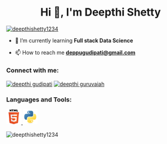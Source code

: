 <h1 align="center">Hi 👋, I'm Deepthi Shetty</h1>
<p align="left"> <a href="https://github.com/ryo-ma/github-profile-trophy"><img src="https://github-profile-trophy.vercel.app/?username=deepthishetty1234" alt="deepthishetty1234" /></a> </p>

- 🌱 I’m currently learning **Full stack Data Science**

- 📫 How to reach me **deppugudipati@gmail.com**

<h3 align="left">Connect with me:</h3>
<p align="left">
<a href="https://linkedin.com/in/deepthi gudipati" target="blank"><img align="center" src="https://raw.githubusercontent.com/rahuldkjain/github-profile-readme-generator/master/src/images/icons/Social/linked-in-alt.svg" alt="deepthi gudipati" height="30" width="40" /></a>
<a href="https://instagram.com/deepthi guruvaiah" target="blank"><img align="center" src="https://raw.githubusercontent.com/rahuldkjain/github-profile-readme-generator/master/src/images/icons/Social/instagram.svg" alt="deepthi guruvaiah" height="30" width="40" /></a>
</p>

<h3 align="left">Languages and Tools:</h3>
<p align="left"> <a href="https://www.w3.org/html/" target="_blank" rel="noreferrer"> <img src="https://raw.githubusercontent.com/devicons/devicon/master/icons/html5/html5-original-wordmark.svg" alt="html5" width="40" height="40"/> </a> <a href="https://www.python.org" target="_blank" rel="noreferrer"> <img src="https://raw.githubusercontent.com/devicons/devicon/master/icons/python/python-original.svg" alt="python" width="40" height="40"/> </a> </p>

<p><img align="center" src="https://github-readme-stats.vercel.app/api/top-langs?username=deepthishetty1234&show_icons=true&locale=en&layout=compact" alt="deepthishetty1234" /></p>

